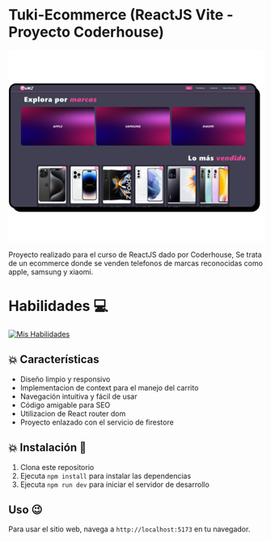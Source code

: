 # Tuki-Ecommerce (ReactJS Vite - Proyecto Coderhouse)

![Imagen de Portafolio](./public/proyectoEcommerce.png)

Proyecto realizado para el curso de ReactJS dado por Coderhouse, Se trata de un ecommerce donde se venden telefonos de marcas reconocidas como apple, samsung y xiaomi.

# Habilidades :computer:

[![Mis Habilidades](https://skillicons.dev/icons?i=react,html,css,js,tailwindcss,git,github,vercel,vscode)](https://skillicons.dev)

## :collision: Características

- Diseño limpio y responsivo
- Implementacion de context para el manejo del carrito
- Navegación intuitiva y fácil de usar
- Código amigable para SEO
- Utilizacion de React router dom
- Proyecto enlazado con el servicio de firestore

## :collision: Instalación :rocket:

1. Clona este repositorio
2. Ejecuta `npm install` para instalar las dependencias
3. Ejecuta `npm run dev` para iniciar el servidor de desarrollo

## Uso :wink:

Para usar el sitio web, navega a `http://localhost:5173` en tu navegador.
